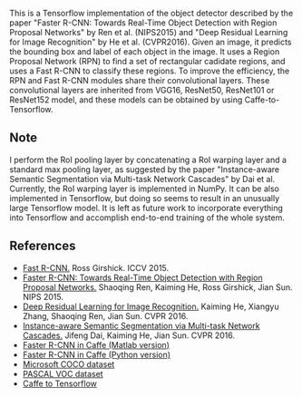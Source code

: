 This is a Tensorflow implementation of the object detector described by the paper "Faster R-CNN: Towards Real-Time Object Detection with Region Proposal Networks" by Ren et al. (NIPS2015) and "Deep Residual Learning for Image Recognition" by He et al. (CVPR2016). Given an image, it predicts the bounding box and label of each object in the image. It uses a Region Proposal Network (RPN) to find a set of rectangular cadidate regions, and uses a Fast R-CNN to classify these regions. To improve the efficiency, the RPN and Fast R-CNN modules share their convolutional layers. These convolutional layers are inherited from VGG16, ResNet50, ResNet101 or ResNet152 model, and these models can be obtained by using Caffe-to-Tensorflow. 

Note 
----
I perform the RoI pooling layer by concatenating a RoI warping layer and a standard max pooling layer, as suggested by the paper "Instance-aware Semantic Segmentation via Multi-task Network Cascades" by Dai et al. Currently, the RoI warping layer is implemented in NumPy. It can be also implemented in Tensorflow, but doing so seems to result in an unusually large Tensorflow model. It is left as future work to incorporate everything into Tensorflow and accomplish end-to-end training of the whole system.

References
----------
* [Fast R-CNN.](https://arxiv.org/abs/1504.08083) Ross Girshick. ICCV 2015.
* [Faster R-CNN: Towards Real-Time Object Detection with Region Proposal Networks.](https://arxiv.org/abs/1506.01497) Shaoqing Ren, Kaiming He, Ross Girshick, Jian Sun. NIPS 2015.
* [Deep Residual Learning for Image Recognition.](https://arxiv.org/abs/1512.03385) 
Kaiming He, Xiangyu Zhang, Shaoqing Ren, Jian Sun. CVPR 2016.
* [Instance-aware Semantic Segmentation via Multi-task Network Cascades.](https://arxiv.org/abs/1512.04412) Jifeng Dai, Kaiming He, Jian Sun. CVPR 2016.
* [Faster R-CNN in Caffe (Matlab version)](https://github.com/ShaoqingRen/faster_rcnn)
* [Faster R-CNN in Caffe (Python version)](https://github.com/rbgirshick/py-faster-rcnn)
* [Microsoft COCO dataset](http://mscoco.org/)
* [PASCAL VOC dataset](http://host.robots.ox.ac.uk/pascal/VOC/)
* [Caffe to Tensorflow](https://github.com/ethereon/caffe-tensorflow)

